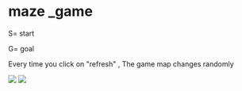 # maze _game

<div algin="left">
 <p>S= start</p>
 <p>G= goal</p>
 <p>Every time you click on "refresh" , The game map changes randomly</p>
</div>

<div algin="center">
 <p></p>
<img src="https://github.com/aminakbari7/maze_game/assets/133129036/635279fa-dbaf-4d0e-b86d-d8bd36a1a2a3">
 <img src="https://github.com/aminakbari7/maze-_game/assets/133129036/954d83eb-58c8-4068-9988-3348f1d291c4">
</div>

